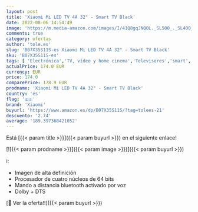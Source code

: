 ```yaml
---
layout: post
title: 'Xiaomi Mi LED TV 4A 32" - Smart TV Black'
date: 2022-08-06 14:54:49
image: 'https://m.media-amazon.com/images/I/41Q8gqJNQOL._SL500_._SL400_.jpg'
comments: true
category: ofertas
author: 'tole.es'
slug: 'B07X35S11S-es Xiaomi Mi LED TV 4A 32" - Smart TV Black'
sku: 'B07X35S11S-es'
tags: [ 'Electrónica','TV, vídeo y home cinema','Televisores','smart','tv','xiaomi','🇪🇸', ]
actualPrice: 174.0 EUR
currency: EUR
price: 174.0
comparePrice: 178.9 EUR
prodname: 'Xiaomi Mi LED TV 4A 32" - Smart TV Black'
country: 'es'
flag: '🇪🇸'
brand: 'Xiaomi'
buyurl: 'https://www.amazon.es/dp/B07X35S11S/?tag=tolees-21'
descuento: '2.74'
average: '189.397368421052'
---
```


Está [{{< param title >}}]({{< param buyurl >}}) en el siguiente enlace!

[![{{< param prodname >}}]({{< param image >}})]({{< param buyurl >}})

ℹ️:

- Imagen de alta definición
- Procesador de cuatro núcleos de 64 bits
- Mando a distancia bluetooth activado por voz
- Dolby + DTS

[🛒 Ver la oferta!!]({{< param buyurl >}})
